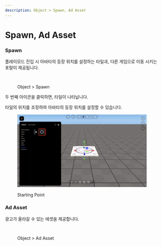 ```yaml
---
description: Object > Spawn, Ad Asset
---
```


# Spawn, Ad Asset

### Spawn

플레이모드 진입 시 아바타의 등장 위치를 설정하는 타일과, 다른 게임으로 이동 시키는 포탈이 제공됩니다.

<figure><img src="../../.gitbook/assets/스크린샷 2022-12-08 오전 11.46.01.png" alt=""><figcaption><p>Object > Spawn</p></figcaption></figure>

두 번째 아이콘을 클릭하면, 타일이 나타납니다.

타일의 위치를 조정하여 아바타의 등장 위치를 설정할 수 있습니다.

<figure><img src="../../.gitbook/assets/스크린샷 2022-12-08 오전 11.48.07.png" alt=""><figcaption><p>Starting Point</p></figcaption></figure>



### Ad Asset

광고가 올라갈 수 있는 에셋을 제공합니다.

<figure><img src="../../.gitbook/assets/스크린샷 2022-12-08 오전 11.53.12.png" alt=""><figcaption><p>Object > Ad Asset</p></figcaption></figure>


